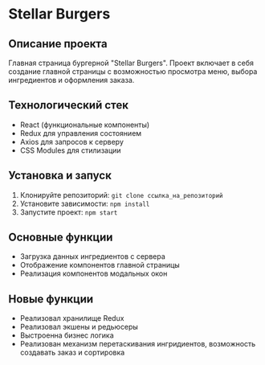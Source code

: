 # Stellar Burgers

## Описание проекта

Главная страница бургерной "Stellar Burgers". Проект включает в себя создание главной страницы с возможностью просмотра меню, выбора ингредиентов и оформления заказа.

## Технологический стек

- React (функциональные компоненты)
- Redux для управления состоянием
- Axios для запросов к серверу
- CSS Modules для стилизации

## Установка и запуск

1. Клонируйте репозиторий: `git clone ссылка_на_репозиторий`
2. Установите зависимости: `npm install`
3. Запустите проект: `npm start`

## Основные функции

- Загрузка данных ингредиентов с сервера
- Отображение компонентов главной страницы
- Реализация компонентов модальных окон

## Новые функции

- Реализовал хранилище Redux
- Реализовал экшены и редьюсеры
- Выстроенна бизнес логика
- Реализован механизм перетаскивания ингридиентов, возможность создавать заказ и сортировка

